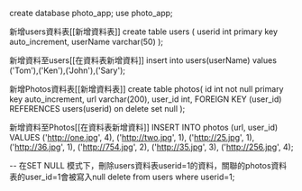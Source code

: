 create database photo_app;
use photo_app;

新增users資料表[[新增資料表]]
create table users
(
	userid int primary key auto_increment,
    userName varchar(50)
);

新增資料至users[[在資料表新增資料]]
insert into users(userName)
values
('Tom'),('Ken'),('John'),('Sary');

新增Photos資料表[[新增資料表]]
create table photos(
id int not null primary key auto_increment,
url varchar(200),
user_id int,
FOREIGN KEY (user_id) REFERENCES users(userid) on delete set null
);

新增資料至Photos[[在資料表新增資料]]
INSERT INTO photos (url, user_id)
VALUES
('http://one.jpg', 4),
('http://two.jpg', 1),
('http://25.jpg', 1),
('http://36.jpg', 1),
('http://754.jpg', 2),
('http://35.jpg', 3),
('http://256.jpg', 4);

-- 在SET NULL 模式下，刪除users資料表userid=1的資料，關聯的photos資料表的user_id=1會被寫入null
delete from users where userid=1;